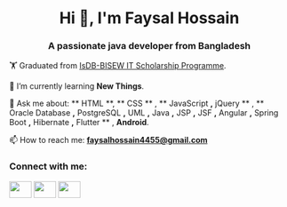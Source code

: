 <h1 align="center">Hi 👋, I'm Faysal Hossain</h1>
<h3 align="center">A passionate java developer from Bangladesh</h3>

🏋️ Graduated from [IsDB-BISEW IT Scholarship Programme](https://www.isdb-bisew.org/).

🌱 I’m currently learning **New Things**.

💬 Ask me about: ** HTML **, ** CSS ** , ** JavaScript **,** jQuery ** , ** Oracle Database **,** PostgreSQL **,** UML **,** Java **,** JSP **,** JSF **,** Angular **,** Spring Boot **,** Hibernate **,** Flutter ** , **Android**.

📫 How to reach me: **faysalhossain4455@gmail.com**  

<h3 align="left">Connect with me:</h3>
<p align="left">
<a href="https://wa.me/+8801676565882" target="blank"><img align="center" src="https://raw.githubusercontent.com/rahuldkjain/github-profile-readme-generator/master/src/images/icons/Social/whatsapp.svg" height="30" width="40" /></a>
 <a href="https://fb.com/faysalhossain.4455" target="blank"><img align="center" src="https://raw.githubusercontent.com/rahuldkjain/github-profile-readme-generator/master/src/images/icons/Social/facebook.svg"  height="30" width="40" /></a>
<a href="https://www.linkedin.com/in/md-faysal-hossain-1b48a1263" target="blank"><img align="center" src="https://raw.githubusercontent.com/rahuldkjain/github-profile-readme-generator/master/src/images/icons/Social/linked-in-alt.svg"  height="30" width="40" /></a>
</p>

